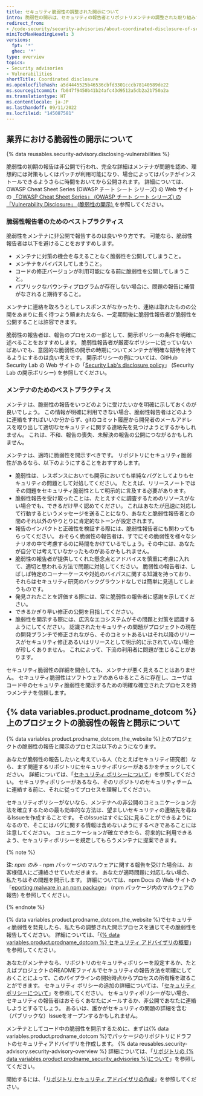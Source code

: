 ```yaml
---
title: セキュリティ脆弱性の調整された開示について
intro: 脆弱性の開示は、セキュリティの報告者とリポジトリメンテナの調整された取り組みです。
redirect_from:
- /code-security/security-advisories/about-coordinated-disclosure-of-security-vulnerabilities
miniTocMaxHeadingLevel: 3
versions:
  fpt: '*'
  ghec: '*'
type: overview
topics:
- Security advisories
- Vulnerabilities
shortTitle: Coordinated disclosure
ms.openlocfilehash: a5d4445525b46536cbfd3301cccb78140589de22
ms.sourcegitcommit: fb047f9450b41b24afc43d9512a5db2a2b750a2a
ms.translationtype: HT
ms.contentlocale: ja-JP
ms.lasthandoff: 09/11/2022
ms.locfileid: "145087581"
---
```

## 業界における脆弱性の開示について

{% data reusables.security-advisory.disclosing-vulnerabilities %}

脆弱性の初期の報告は非公開で行われ、完全な詳細はメンテナが問題を認め、理想的には対策もしくはパッチが利用可能になり、場合によってはパッチがインストールできるようさらに時間をおいてから公開されます。 詳細については、OWASP Cheat Sheet Series (OWASP チート シート シリーズ) の Web サイトの [「OWASP Cheat Sheet Series」 (OWASP チート シート シリーズ) の「Vulnerability Disclosure」 (脆弱性の開示) ](https://cheatsheetseries.owasp.org/cheatsheets/Vulnerability_Disclosure_Cheat_Sheet.html#commercial-and-open-source-software)を参照してください。

### 脆弱性報告者のためのベストプラクティス

脆弱性をメンテナに非公開で報告するのは良いやり方です。 可能なら、脆弱性報告者は以下を避けることをおすすめします。
- メンテナに対策の機会を与えることなく脆弱性を公開してしまうこと。
- メンテナをバイパスしてしまうこと。
- コードの修正バージョンが利用可能になる前に脆弱性を公開してしまうこと。
- パブリックなバウンティプログラムが存在しない場合に、問題の報告に補償がなされると期待すること。

メンテナに連絡を取ろうとしてレスポンスがなかったり、連絡は取れたものの公開をあまりに長く待つよう頼まれたなら、一定期間後に脆弱性報告者が脆弱性を公開することは許容できます。 

脆弱性の報告者は、報告のプロセスの一部として、開示ポリシーの条件を明確に述べることをおすすめします。 脆弱性報告者が厳密なポリシーに従っていないばあいでも、意図的な脆弱性の開示の時期についてメンテナが明確な期待を持てるようにするのは良い考えです。 開示ポリシーの例については、GitHub Security Lab の Web サイトの「[Security Lab's disclosure policy](https://securitylab.github.com/advisories#policy)」 (Security Lab の開示ポリシー) を参照してください。

### メンテナのためのベストプラクティス

メンテナは、脆弱性の報告をいつどのように受けたいかを明確に示しておくのが良いでしょう。 この情報が明確に利用できない場合、脆弱性報告者はどのように連絡をすればいいか分からず、gitのコミット履歴から開発者のメールアドレスを取り出して適切なセキュリティに関する連絡先を見つけようとするかもしれません。 これは、不和、報告の喪失、未解決の報告の公開につながるかもしれません。

メンテナは、適時に脆弱性を開示すべきです。 リポジトリにセキュリティ脆弱性があるなら、以下のようにすることをおすすめします。
- 脆弱性は、レスポンスにおいても開示においても単純なバグとしてよりもセキュリティの問題として対処してください。 たとえば、リリースノートではその問題をセキュリティ脆弱性として明示的に言及する必要があります。
- 脆弱性報告を受け取ったことは、たとえすぐに調査するためのリソースがない場合でも、できるだけ早く認めてください。 これはあなたが迅速に対応して行動するというメッセージを送ることになり、あなたと脆弱性報告者との間のそれ以外のやりとりに肯定的なトーンが設定されます。
- 報告のインパクトと正確性を検証する際には、脆弱性報告者にも関わってもらってください。 おそらく脆弱性の報告者は、すでにその脆弱性を様々なシナリオの中で考慮するのに時間をかけているでしょう。その中には、あなたが自分では考えていなかったものがあるかもしれません。
- 脆弱性の報告者が提供してくれた懸念点とアドバイスを慎重に考慮に入れて、適切と思われる方法で問題に対処してください。 脆弱性の報告者は、しばしば特定のコーナーケースや対処のバイパスに関する知識を持っており、それらはセキュリティ研究のバックグラウンドなしでは簡単に見逃してしまうものです。
- 発見されたことを評価する際には、常に脆弱性の報告者に感謝を示してください。
- できるかぎり早い修正の公開を目指してください。
- 脆弱性を開示する際には、広汎なエコシステムがその問題と対策を認識するようにしてください。 認識されたセキュリティの問題がプロジェクトの現在の開発ブランチで修正されながら、そのコミットあるいはそれ以降のリリースがセキュリティ修正あるいはリリースとして明示的に示されていない場合が珍しくありません。 これによって、下流の利用者に問題が生じることがあります。

セキュリティ脆弱性の詳細を開会しても、メンテナが悪く見えることはありません。 セキュリティ脆弱性はソフトウェアのあらゆるところに存在し、ユーザはコード中のセキュリティ脆弱性を開示するための明確な確立されたプロセスを持つメンテナを信頼します。

## {% data variables.product.prodname_dotcom %}上のプロジェクトの脆弱性の報告と開示について

{% data variables.product.prodname_dotcom_the_website %}上のプロジェクトの脆弱性の報告と開示のプロセスは以下のようになります。

 あなたが脆弱性の報告したいと考えている人（たとえばセキュリティ研究者）なら、まず関連するリポジトリにセキュリティポリシーがあるかをチェックしてください。 詳細については、「[セキュリティ ポリシーについて](/code-security/getting-started/adding-a-security-policy-to-your-repository#about-security-policies)」を参照してください。 セキュリティポリシーがあるなら、そのリポジトリのセキュリティチームに連絡する前に、それに従ってプロセスを理解してください。 
 
 セキュリティポリシーがないなら、メンテナへの非公開のコミュニケーション方法を確立するための最も効率的な方法は、望ましいセキュリティの連絡先を尋ねるIssueを作成することです。 そのIssueはすぐに公に見ることができるようになるので、そこにはバグに関する情報は含めないようにするべきであることには注意してください。 コミュニケーションが確立できたら、将来的に利用できるよう、セキュリティポリシーを規定してもらうメンテナに提案できます。

{% note %}

**注**: _npm のみ_ - npm パッケージのマルウェアに関する報告を受けた場合は、お客様個人にご連絡させていただきます。 あなたが適時問題に対応しない場合、私たちはその問題を開示します。 詳細については、npm Docs の Web サイトの「[eporting malware in an npm package](https://docs.npmjs.com/reporting-malware-in-an-npm-package)」 (npm パッケージ内のマルウェアの報告) を参照してください。

{% endnote %}

 {% data variables.product.prodname_dotcom_the_website %}でセキュリティ脆弱性を発見したら、私たちの調整された開示プロセスを通じてその脆弱性を報告してください。 詳細については、「[{% data variables.product.prodname_dotcom %} セキュリティ アドバイザリの概要](https://bounty.github.com/)」を参照してください。

 あなたがメンテナなら、リポジトリのセキュリティポリシーを設定するか、たとえばプロジェクトのREADMEファイルでセキュリティの報告方法を明確にしておくことによって、このパイプラインの開始時点からプロセスの所有権を取ることができます。 セキュリティ ポリシーの追加の詳細については、「[セキュリティ ポリシーについて](/code-security/getting-started/adding-a-security-policy-to-your-repository#about-security-policies)」を参照してください。 セキュリティポリシーがない場合、セキュリティの報告者はおそらくあなたにメールするか、非公開であなたに連絡しようとするでしょう。 あるいは、誰かがセキュリティの問題の詳細を含む（パブリックな）Issueをオープンするかもしれません。

 メンテナとしてコード中の脆弱性を開示するために、まずは{% data variables.product.prodname_dotcom %}でパッケージのリポジトリにドラフトのセキュリティアドバイザリを作成します。 {% data reusables.security-advisory.security-advisory-overview %} 詳細については、「[リポジトリの {% data variables.product.prodname_security_advisories %}について](/code-security/repository-security-advisories/about-github-security-advisories-for-repositories)」を参照してください。


 開始するには、「[リポジトリ セキュリティ アドバイザリの作成](/code-security/repository-security-advisories/creating-a-repository-security-advisory)」を参照してください。
